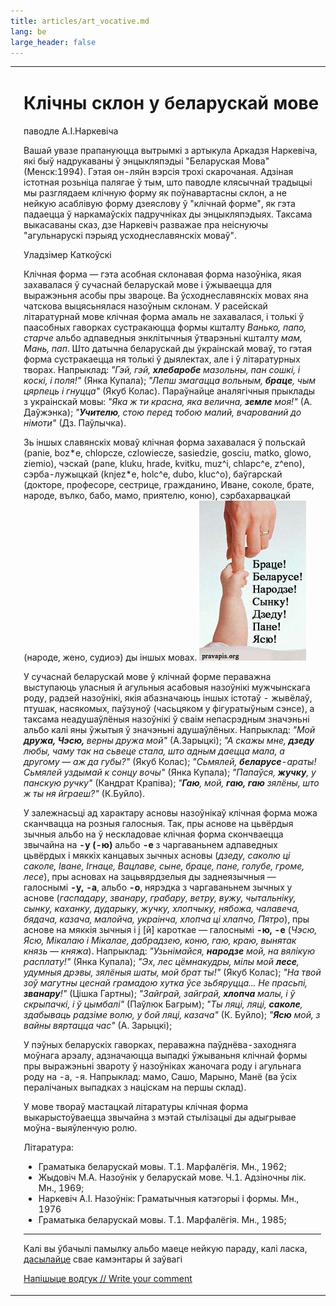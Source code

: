 ```yaml
---
title: articles/art_vocative.md 
lang: be
large_header: false
---
```



<table>
<tbody>
<tr class="odd">
<td>
</td>
<td>
<h1 id="клічны-склон-у-беларускай-мове">Клічны склон у беларускай мове</h1>
<p>паводле А.І.Наркевіча</p>
<em></em>
<p>Вашай увазе прапануюцца вытрымкі з артыкула Аркадзя Наркевіча, які быў надрукаваны ў энцыкляпэдыі "Беларуская Мова" (Менск:1994). Гэтая он-ляйн вэрсія трохі скарочаная. Адзіная істотная розьніца палягае ў тым, што паводле клясычнай традыцыі мы разглядаем клічную форму як поўнавартасны склон, а не нейкую асаблівую форму дзеяслову ў "клічнай форме", як гэта падаецца ў наркамаўскіх падручніках ды энцыкляпэдыях. Таксама выкасаваны сказ, дзе Наркевіч разважае пра неіснуючы "агульнарускі пэрыяд усходнеславянскіх моваў".</p>
<p>Уладзімер Каткоўскі</p>
<p>Клічная форма — гэта асобная склонавая форма назоўніка, якая захавалася ў сучаснай беларускай мове і ўжываецца для выражэньня асобы пры звароце. Ва ўсходнеславянскіх мовах яна чатскова выцясьнялася назоўным склонам. У расейскай літаратурнай мове клічная форма амаль не захавалася, і толькі ў паасобных гаворках сустракаюцца формы кшталту <em>Ванько, папо, старче</em> альбо адпаведныя энклітычныя ўтварэньні кшталту <em>мам, Мань, пап</em>. Што датычна беларускай ды ўкраінскай моваў, то гэтая форма сустракаецца ня толькі ў дыялектах, але і ў літаратурных творах. Напрыклад: <em>"Гэй, гэй, <strong>хлебаробе</strong> мазольны, пан сошкі, і коскі, і поля!"</em> (Янка Купала); <em>"Лепш змагацца вольным, <strong>браце</strong>, чым цярпець і гнуцца"</em> (Якуб Колас). Параўнайце аналягічныя прыклады з украінскай мовы: <em>"Яка ж ти красна, яка велична, <strong>земле</strong> моя!"</em> (А. Даўжэнка); <em>"<strong>Учителю</strong>, стою перед тобою малий, вчарований до німоти"</em> (Дз. Паўлычка).</p>
<p>Зь іншых славянскіх моваў клічная форма захавалася ў польскай (panie, boz*e, chlopcze, czlowiecze, sasiedzie, gosciu, matko, glowo, ziemio), чэскай (pane, kluku, hrade, kvitku, muz^i, chlapc^e, z^eno), сэрба-лужыцкай (knjez*e, holc^e, dubo, kluc^o), баўгарскай (докторе, професоре, сестрице, гражданино, Иване, соколе, брате, народе, вълко, бабо, мамо, приятелю, коню), сэрбахарвацкай (народе, жено, судиоэ) ды іншых мовах. <img src="fingers.jpg" width="171" height="256" alt="pravapis.org - Vocative case in Belarusian language" /></p>
<p>У сучаснай беларускай мове ў клічнай форме пераважна выступаюць уласныя й агульныя асабовыя назоўнікі мужчынскага роду, радзей назоўнікі, якія абазначаюць іншых істотаў - жывёлаў, птушак, насякомых, паўзуноў (часьцяком у фігуратыўным сэнсе), а таксама неадушаўлёныя назоўнікі ў сваім непасрэдным значэньні альбо калі яны ўжытыя ў значэньні адушаўлёных. Напрыклад: <em>"Мой <strong>дружа, Чэсю,</strong> верны дружа мой"</em> (А.Зарыцкі); <em>"А скажы мне, <strong>дзеду</strong> любы, чаму так на сьвеце стала, што адным даецца мала, а другому — аж да губы?"</em> (Якуб Колас); <em>"Сьмялей, <strong>беларусе</strong>-араты! Сьмялей уздымай к сонцу вочы"</em> (Янка Купала); <em>"Папаўся, <strong>жучку</strong>, у панскую ручку"</em> (Кандрат Крапіва); <em>"<strong>Гаю</strong>, мой, <strong>гаю, гаю</strong> зялёны, што ж ты ня йграеш?"</em> (К.Буйло).</p>
<p>У залежнасьці ад характару асновы назоўнікаў клічная форма можа сканчвацца на розныя галосныя. Так, пры аснове на цьвёрдыя зычныя альбо на ў нескладовае клічная форма скончваецца звычайна на <strong>-у (-ю)</strong> альбо <strong>-е</strong> з чаргаваньнем адпаведных цьвёрдых і мяккіх канцавых зычных асновы (<em>дзеду, саколю ці саколе, Іване, Ігнаце, Вацлаве, сыне, браце, пане, голубе, громе, лесе</em>), пры асновах на зацьвярдзелыя ды заднеязычныя — галоснымі <strong>-у, -а</strong>, альбо <strong>-о</strong>, нярэдка з чаргаваньнем зычных у аснове (<em>гаспадару, званару, грабару, ветру, вужу, чытальніку, сынку, каханку, дударыку, жучку, хлопчыку, нябожа, чалавеча, бядача, казача, малойча, украінча, хлопча ці хлапчо, Пятро</em>), пры аснове на мяккія зычныя і j [й] кароткае — галоснымі <strong>-ю, -е</strong> (<em>Чэсю, Ясю, Мікалаю і Мікалае, дабрадзею, коню, гаю, краю, вынятак князь — княжа</em>). Напрыклад: <em>"Узьнімайся, <strong>народзе</strong> мой, на вялікую расплату!"</em> (Янка Купала); <em>"Эх, лес цёмнакудры, мілы мой <strong>лесе</strong>, удумныя дрэвы, зялёныя шаты, мой брат ты!"</em> (Якуб Колас); <em>"На твой зоў магутны цеснай грамадою хутка ўсе зьбяруцца... Не прасьпі, <strong>званару</strong>!"</em> (Цішка Гартны); <em>"Зайграй, зайграй, <strong>хлопча</strong> малы, і ў скрыпачкі, і ў цымбалі"</em> (Паўлюк Багрым); <em>"Ты ляці, ляці, <strong>саколе</strong>, здабываць радзіме волю, у бой ляці, казача"</em> (К. Буйло); <em>"<strong>Ясю</strong> мой, з вайны вяртацца час"</em> (А. Зарыцкі);</p>
<p>У пэўных беларускіх гаворках, пераважна паўднёва-заходняга моўнага арэалу, адзначаюцца выпадкі ўжываньня клічнай формы пры выражэньні звароту ў назоўніках жаночага роду і агульнага роду на -а, -я. Напрыклад: мамо, Сашо, Марыно, Манё (ва ўсіх пералічаных выпадках з націскам на першы склад).</p>
<p>У мове твораў мастацкай літаратуры клічная форма выкарыстоўваецца звычайна з мэтай стылізацыі ды адыгрывае моўна-выяўленчую ролю.</p>
<p>Літаратура:</p>
<ul>
<li>Граматыка беларускай мовы. Т.1. Марфалёгія. Мн., 1962;</li>
<li>Жыдовіч М.А. Назоўнік у беларускай мове. Ч.1. Адзіночны лік. Мн., 1969;</li>
<li>Наркевіч А.І. Назоўнік: Граматычныя катэгорыі і формы. Мн., 1976</li>
<li>Граматыка беларускай мовы. Т.1. Марфалёгія. Мн., 1985;</li>
</ul>
<hr />
<p>Калі вы ўбачылі памылку альбо маеце нейкую параду, калі ласка, <a href="mailto:uladzik@pravapis.org?Subject=genitive">дасылайце</a> свае камэнтары й заўвагі</p>
<p><span class="small"><a href="gb_add.html?ref=http%3A%2F%2Fwww%2Epravapis%2Eorg%2Fart%5Fvocative%2Easp">Напішыце водгук // Write your comment</a></span></p></td>
</tr>
</tbody>
</table>
